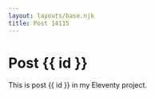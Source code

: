 ```yaml
---
layout: layouts/base.njk
title: Post 14115
---
```


# Post {{ id }}

This is post {{ id }} in my Eleventy project.
